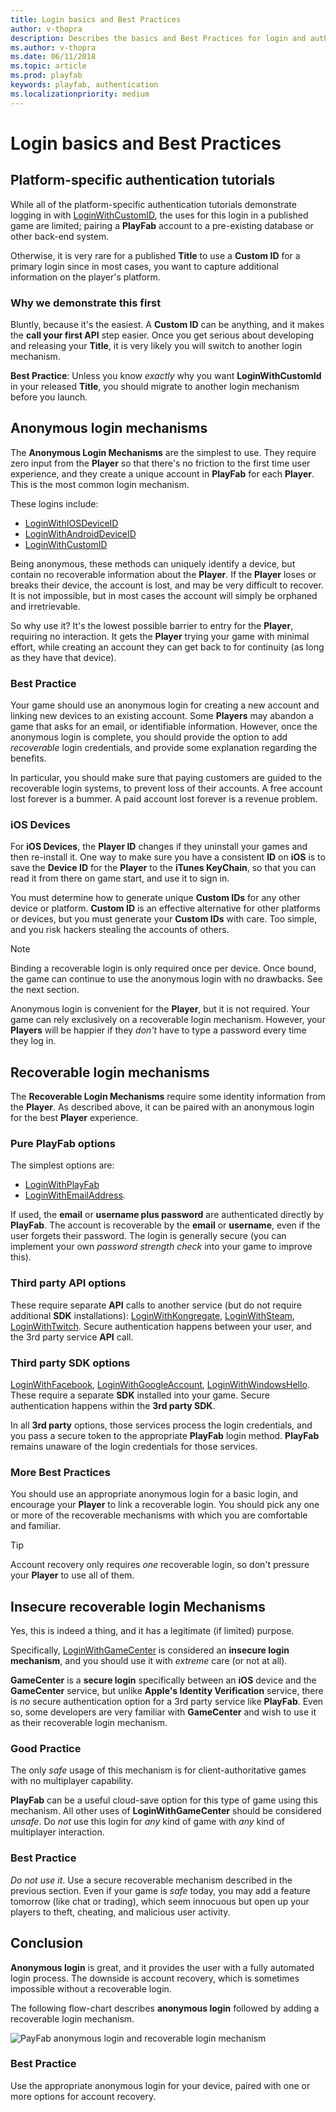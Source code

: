 ```yaml
---
title: Login basics and Best Practices
author: v-thopra
description: Describes the basics and Best Practices for login and authentication of players in PlayFab.
ms.author: v-thopra
ms.date: 06/11/2018
ms.topic: article
ms.prod: playfab
keywords: playfab, authentication
ms.localizationpriority: medium
---
```


# Login basics and Best Practices

## Platform-specific authentication tutorials

While all of the platform-specific authentication tutorials demonstrate logging in with [LoginWithCustomID](xref:titleid.playfabapi.com.client.authentication.loginwithcustomid), the uses for this login in a published game are limited; pairing a **PlayFab** account to a pre-existing database or other back-end system.

Otherwise, it is very rare for a published **Title** to use a **Custom ID** for a primary login since in most cases, you want to capture additional information on the player's platform.

### Why we demonstrate this first

Bluntly, because it's the easiest. A **Custom ID** can be anything, and it makes the **call your first API** step easier. Once you get serious about developing and releasing your **Title**, it is very likely you will switch to another login mechanism.

**Best Practice**: Unless you know *exactly* why you want **LoginWithCustomId** in your released **Title**, you should migrate to another login mechanism before you launch.

## Anonymous login mechanisms

The **Anonymous Login Mechanisms** are the simplest to use. They require zero input from the **Player** so that there's no friction to the first time user experience, and they create a unique account in **PlayFab** for each **Player**. This is the most common login mechanism.

These logins include:

- [LoginWithIOSDeviceID](xref:titleid.playfabapi.com.client.authentication.loginwithiosdeviceid)
- [LoginWithAndroidDeviceID](xref:titleid.playfabapi.com.client.authentication.loginwithandroiddeviceid)
- [LoginWithCustomID](xref:titleid.playfabapi.com.client.authentication.loginwithcustomid)

Being anonymous, these methods can uniquely identify a device, but contain no recoverable information about the **Player**. If the **Player** loses or breaks their device, the account is lost, and may be very difficult to recover. It is not impossible, but in most cases the account will simply be orphaned and irretrievable.

So why use it? It's the lowest possible barrier to entry for the **Player**, requiring no interaction. It gets the **Player** trying your game with minimal effort, while creating an account they can get back to for continuity (as long as they have that device).

### Best Practice

Your game should use an anonymous login for creating a new account and linking new devices to an existing account. Some **Players** may abandon a game that asks for an email, or identifiable information. However, once the anonymous login is complete, you should provide the option to add *recoverable* login credentials, and provide some explanation regarding the benefits.

In particular, you should make sure that paying customers are guided to the recoverable login systems, to prevent loss of their accounts. A free account lost forever is a bummer. A paid account lost forever is a revenue problem.

### iOS Devices

For **iOS Devices**, the **Player ID** changes if they uninstall your games and then re-install it. One way to make sure you have a consistent **ID** on **iOS** is to save the **Device ID** for the **Player** to the **iTunes KeyChain**, so that you can read it from there on game start, and use it to sign in.

You must determine how to generate unique **Custom IDs** for any other device or platform. **Custom ID** is an effective alternative for other platforms or devices, but you must generate your **Custom IDs** with care. Too simple, and you risk hackers stealing the accounts of others.

> [!NOTE]
> Binding a recoverable login is only required once per device. Once bound, the game can continue to use the anonymous login with no drawbacks. See the next section.

Anonymous login is convenient for the **Player**, but it is not required. Your game can rely exclusively on a recoverable login mechanism. However, your **Players** will be happier if they *don't* have to type a password every time they log in.

## Recoverable login mechanisms

The **Recoverable Login Mechanisms** require some identity information from the **Player**. As described above, it can be paired with an anonymous login for the best **Player** experience.

### Pure PlayFab options

The simplest options are:

- [LoginWithPlayFab](xref:titleid.playfabapi.com.client.authentication.loginwithplayfab)
- [LoginWithEmailAddress](xref:titleid.playfabapi.com.client.authentication.loginwithemailaddress).

If used, the **email** or **username plus password** are authenticated directly by **PlayFab**. The account is recoverable by the **email** or **username**, even if the user forgets their password. The login is generally secure (you can implement your own *password strength check* into your game to improve this).

### Third party API options

These require separate **API** calls to another service (but do not require additional **SDK** installations): [LoginWithKongregate](xref:titleid.playfabapi.com.client.authentication.loginwithkongregate), [LoginWithSteam](xref:titleid.playfabapi.com.client.authentication.loginwithsteam), [LoginWithTwitch](xref:titleid.playfabapi.com.client.authentication.loginwithtwitch). Secure authentication happens between your user, and the 3rd party service **API** call.

### Third party SDK options

[LoginWithFacebook](xref:titleid.playfabapi.com.client.authentication.loginwithfacebook), [LoginWithGoogleAccount](xref:titleid.playfabapi.com.client.authentication.loginwithgoogleaccount), [LoginWithWindowsHello](xref:titleid.playfabapi.com.client.authentication.loginwithwindowshello). These require a separate **SDK** installed into your game. Secure authentication happens within the **3rd party SDK**.

In all **3rd party** options, those services process the login credentials, and you pass a secure token to the appropriate **PlayFab** login method. **PlayFab** remains unaware of the login credentials for those services.

### More Best Practices

You should use an appropriate anonymous login for a basic login, and encourage your **Player** to link a recoverable login. You should pick any one or more of the recoverable mechanisms with which you are comfortable and familiar.

> [!TIP]
> Account recovery only requires *one* recoverable login, so don't pressure your **Player** to use all of them.

## Insecure recoverable login Mechanisms

Yes, this is indeed a thing, and it has a legitimate (if limited) purpose.

Specifically, [LoginWithGameCenter](xref:titleid.playfabapi.com.client.authentication.loginwithgamecenter) is considered an **insecure login mechanism**, and you should use it with *extreme* care (or not at all).

**GameCenter** is a **secure login** specifically between an **iOS** device and the **GameCenter** service, but unlike **Apple's Identity Verification** service, there is *no* secure authentication option for a 3rd party service like **PlayFab**. Even so, some developers are very familiar with **GameCenter** and wish to use it as their recoverable login mechanism.

### Good Practice
The only *safe* usage of this mechanism is for client-authoritative games with no multiplayer capability.

**PlayFab** can be a useful cloud-save option for this type of game using this mechanism. All other uses of **LoginWithGameCenter** should be considered *unsafe*. Do *not* use this login for *any* kind of game with *any* kind of multiplayer interaction.

### Best Practice

*Do not use it*. Use a secure recoverable mechanism described in the previous section. Even if your game is *safe* today, you may add a feature tomorrow (like chat or trading), which seem innocuous but open up your players to theft, cheating, and malicious user activity.

## Conclusion

**Anonymous login** is great, and it provides the user with a fully automated login process. The downside is account recovery, which is sometimes impossible without a recoverable login.

The following flow-chart describes **anonymous login** followed by adding a recoverable login mechanism.

![PayFab anonymous login and recoverable login mechanism](../media/tutorials/playfab-anonymous-login-and-recoverable-login.png)  

### Best Practice
Use the appropriate anonymous login for your device, paired with one or more options for account recovery.